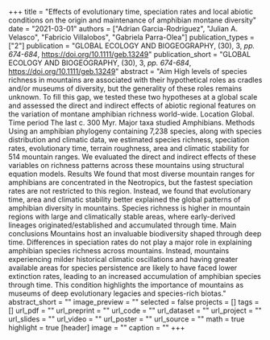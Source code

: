 +++
title = "Effects of evolutionary time, speciation rates and local abiotic conditions on the origin and maintenance of amphibian montane diversity"
date = "2021-03-01"
authors = ["Adrian Garcia-Rodriguez", "Julian A. Velasco", "Fabricio Villalobos", "Gabriela Parra-Olea"]
publication_types = ["2"]
publication = "GLOBAL ECOLOGY AND BIOGEOGRAPHY, (30), 3, _pp. 674-684_, https://doi.org/10.1111/geb.13249"
publication_short = "GLOBAL ECOLOGY AND BIOGEOGRAPHY, (30), 3, _pp. 674-684_, https://doi.org/10.1111/geb.13249"
abstract = "Aim High levels of species richness in mountains are associated with their hypothetical roles as cradles and/or museums of diversity, but the generality of these roles remains unknown. To fill this gap, we tested these two hypotheses at a global scale and assessed the direct and indirect effects of abiotic regional features on the variation of montane amphibian richness world-wide. Location Global. Time period The last c. 300 Myr. Major taxa studied Amphibians. Methods Using an amphibian phylogeny containing 7,238 species, along with species distribution and climatic data, we estimated species richness, speciation rates, evolutionary time, terrain roughness, area and climatic stability for 514 mountain ranges. We evaluated the direct and indirect effects of these variables on richness patterns across these mountains using structural equation models. Results We found that most diverse mountain ranges for amphibians are concentrated in the Neotropics, but the fastest speciation rates are not restricted to this region. Instead, we found that evolutionary time, area and climatic stability better explained the global patterns of amphibian diversity in mountains. Species richness is higher in mountain regions with large and climatically stable areas, where early-derived lineages originated/established and accumulated through time. Main conclusions Mountains host an invaluable biodiversity shaped through deep time. Differences in speciation rates do not play a major role in explaining amphibian species richness across mountains. Instead, mountains experiencing milder historical climatic oscillations and having greater available areas for species persistence are likely to have faced lower extinction rates, leading to an increased accumulation of amphibian species through time. This condition highlights the importance of mountains as museums of deep evolutionary legacies and species-rich biotas."
abstract_short = ""
image_preview = ""
selected = false
projects = []
tags = []
url_pdf = ""
url_preprint = ""
url_code = ""
url_dataset = ""
url_project = ""
url_slides = ""
url_video = ""
url_poster = ""
url_source = ""
math = true
highlight = true
[header]
image = ""
caption = ""
+++
